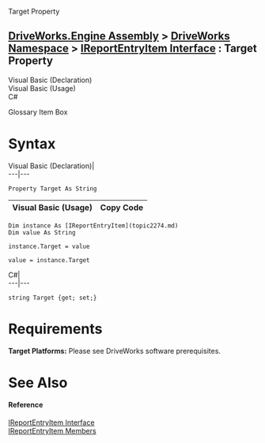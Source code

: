 Target Property   
  
[DriveWorks.Engine Assembly](topic2156.md) > [DriveWorks Namespace](topic2159.md) > [IReportEntryItem Interface](topic2274.md) : Target Property  
---  
  
Visual Basic (Declaration)    
Visual Basic (Usage)    
C# 

Glossary Item Box

# Syntax

Visual Basic (Declaration)|   
---|---  
      
    
    Property Target As String  
  
Visual Basic (Usage)| Copy Code  
---|---  
      
    
    Dim instance As [IReportEntryItem](topic2274.md)
    Dim value As String
     
    instance.Target = value
     
    value = instance.Target  
  
C#|   
---|---  
      
    
    string Target {get; set;}  
  
# Requirements

**Target Platforms:** Please see DriveWorks software prerequisites.

# See Also

#### Reference

[IReportEntryItem Interface](topic2274.md)   
[IReportEntryItem Members](topic2275.md)


